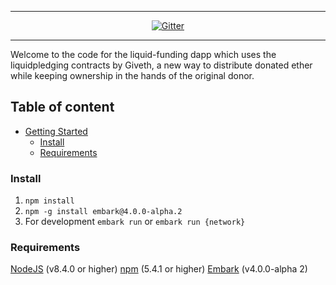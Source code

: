 - - -

<p align="center">
<a href="https://gitter.im/status-im/liquid-funding"><img src="https://badges.gitter.im/Join Chat.svg" alt="Gitter"></a>
</p>

- - -

Welcome to the code for the liquid-funding dapp which uses the liquidpledging contracts by Giveth, a new way to distribute donated ether while keeping ownership in the hands of the original donor.

## Table of content

- [Getting Started](#getting-started)
    - [Install](#install)
    - [Requirements](#requirements)

### Install
1) `npm install`
2) `npm -g install embark@4.0.0-alpha.2`
3) For development `embark run` or `embark run {network}`

### Requirements
[NodeJS](https://nodejs.org/) (v8.4.0 or higher) 
[npm](https://www.npmjs.com/) (5.4.1 or higher)
[Embark](https://embark.status.im/) (v4.0.0-alpha 2)
